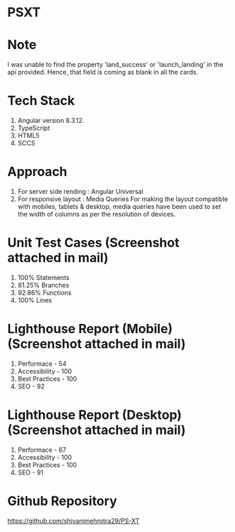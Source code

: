 # PSXT

# Note
I was unable to find the property 'land_success' or 'launch_landing' in the api provided.
Hence, that field is coming as blank in all the cards.

# Tech Stack
1. Angular version 8.3.12.
2. TypeScript
3. HTML5
4. SCCS

# Approach
1. For server side rending : Angular Universal
2. For responsive layout : Media Queries
    For making the layout compatible with mobiles, tablets & desktop, media queries have been used to set the width of columns as per the resolution of devices.

# Unit Test Cases (Screenshot attached in mail)
 1. 100% Statements
 2. 81.25% Branches
 3. 92.86% Functions
 4. 100% Lines 

# Lighthouse Report (Mobile) (Screenshot attached in mail)
1. Performace - 54
2. Accessibility - 100
3. Best Practices - 100
4. SEO - 92

# Lighthouse Report (Desktop) (Screenshot attached in mail)
1. Performace - 67
2. Accessibility - 100
3. Best Practices - 100
4. SEO - 91

# Github Repository
https://github.com/shivanimehrotra29/PS-XT